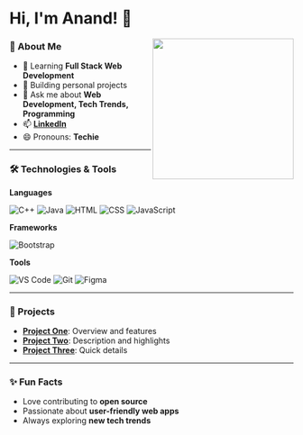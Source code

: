 # Hi, I'm Anand! 👋  

<img align="right" width="250" src="https://i.pinimg.com/originals/47/f0/34/47f0342cec72b800463bf003eac1257e.gif" />  

### 🌟 About Me  
- 🌱 Learning **Full Stack Web Development**  
- 🔭 Building personal projects  
- 💬 Ask me about **Web Development, Tech Trends, Programming**  
- 📫 [**LinkedIn**](https://www.linkedin.com/in/anand-s-657639305/)  
- 😄 Pronouns: **Techie**  

---

### 🛠️ Technologies & Tools  

**Languages**  
<p>
  <img src="https://img.icons8.com/color/48/000000/c-plus-plus-logo.png" alt="C++" title="C++"/>  
  <img src="https://img.icons8.com/color/48/000000/java-coffee-cup-logo.png" alt="Java" title="Java"/>  
  <img src="https://img.icons8.com/color/48/000000/html-5.png" alt="HTML" title="HTML"/>  
  <img src="https://img.icons8.com/color/48/000000/css3.png" alt="CSS" title="CSS"/>  
  <img src="https://img.icons8.com/color/48/000000/javascript.png" alt="JavaScript" title="JavaScript"/>  
</p>

**Frameworks**  
<p>
  <img src="https://img.icons8.com/color/48/000000/bootstrap.png" alt="Bootstrap" title="Bootstrap"/>  
</p>

**Tools**  
<p>
  <img src="https://img.icons8.com/color/48/000000/visual-studio-code-2019.png" alt="VS Code" title="VS Code"/>  
  <img src="https://img.icons8.com/color/48/000000/git.png" alt="Git" title="Git"/>  
  <img src="https://img.icons8.com/color/48/000000/figma--v1.png" alt="Figma" title="Figma"/>  
</p>

---

### 🌟 Projects  
- **[Project One](#)**: Overview and features  
- **[Project Two](#)**: Description and highlights  
- **[Project Three](#)**: Quick details  

---

### ✨ Fun Facts  
- Love contributing to **open source**  
- Passionate about **user-friendly web apps**  
- Always exploring **new tech trends**  
